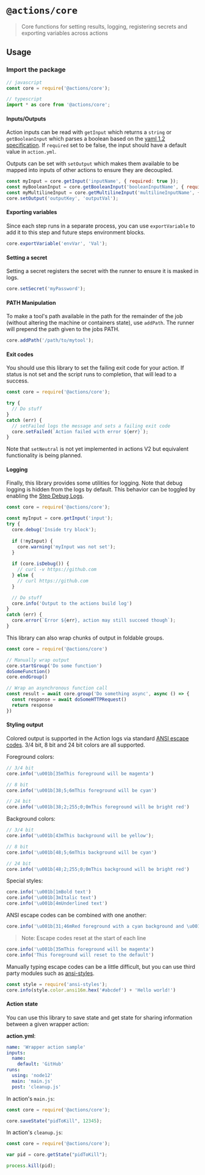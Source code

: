 # `@actions/core`

> Core functions for setting results, logging, registering secrets and exporting variables across actions

## Usage

### Import the package

```js
// javascript
const core = require('@actions/core');

// typescript
import * as core from '@actions/core';
```

#### Inputs/Outputs

Action inputs can be read with `getInput` which returns a `string` or `getBooleanInput` which parses a boolean based on the [yaml 1.2 specification](https://yaml.org/spec/1.2/spec.html#id2804923). If `required` set to be false, the input should have a default value in `action.yml`.

Outputs can be set with `setOutput` which makes them available to be mapped into inputs of other actions to ensure they are decoupled.

```js
const myInput = core.getInput('inputName', { required: true });
const myBooleanInput = core.getBooleanInput('booleanInputName', { required: true });
const myMultilineInput = core.getMultilineInput('multilineInputName', { required: true });
core.setOutput('outputKey', 'outputVal');
```

#### Exporting variables

Since each step runs in a separate process, you can use `exportVariable` to add it to this step and future steps environment blocks.

```js
core.exportVariable('envVar', 'Val');
```

#### Setting a secret

Setting a secret registers the secret with the runner to ensure it is masked in logs.

```js
core.setSecret('myPassword');
```

#### PATH Manipulation

To make a tool's path available in the path for the remainder of the job (without altering the machine or containers state), use `addPath`.  The runner will prepend the path given to the jobs PATH.

```js
core.addPath('/path/to/mytool');
```

#### Exit codes

You should use this library to set the failing exit code for your action.  If status is not set and the script runs to completion, that will lead to a success.

```js
const core = require('@actions/core');

try {
  // Do stuff
}
catch (err) {
  // setFailed logs the message and sets a failing exit code
  core.setFailed(`Action failed with error ${err}`);
}
```

Note that `setNeutral` is not yet implemented in actions V2 but equivalent functionality is being planned.

#### Logging

Finally, this library provides some utilities for logging. Note that debug logging is hidden from the logs by default. This behavior can be toggled by enabling the [Step Debug Logs](../../docs/action-debugging.md#step-debug-logs).

```js
const core = require('@actions/core');

const myInput = core.getInput('input');
try {
  core.debug('Inside try block');
  
  if (!myInput) {
    core.warning('myInput was not set');
  }
  
  if (core.isDebug()) {
    // curl -v https://github.com
  } else {
    // curl https://github.com
  }

  // Do stuff
  core.info('Output to the actions build log')
}
catch (err) {
  core.error(`Error ${err}, action may still succeed though`);
}
```

This library can also wrap chunks of output in foldable groups.

```js
const core = require('@actions/core')

// Manually wrap output
core.startGroup('Do some function')
doSomeFunction()
core.endGroup()

// Wrap an asynchronous function call
const result = await core.group('Do something async', async () => {
  const response = await doSomeHTTPRequest()
  return response
})
```

#### Styling output

Colored output is supported in the Action logs via standard [ANSI escape codes](https://en.wikipedia.org/wiki/ANSI_escape_code). 3/4 bit, 8 bit and 24 bit colors are all supported.

Foreground colors:

```js
// 3/4 bit
core.info('\u001b[35mThis foreground will be magenta')

// 8 bit
core.info('\u001b[38;5;6mThis foreground will be cyan')

// 24 bit
core.info('\u001b[38;2;255;0;0mThis foreground will be bright red')
```

Background colors:

```js
// 3/4 bit
core.info('\u001b[43mThis background will be yellow');

// 8 bit
core.info('\u001b[48;5;6mThis background will be cyan')

// 24 bit
core.info('\u001b[48;2;255;0;0mThis background will be bright red')
```

Special styles:

```js
core.info('\u001b[1mBold text')
core.info('\u001b[3mItalic text')
core.info('\u001b[4mUnderlined text')
```

ANSI escape codes can be combined with one another:

```js
core.info('\u001b[31;46mRed foreground with a cyan background and \u001b[1mbold text at the end');
```

> Note: Escape codes reset at the start of each line

```js
core.info('\u001b[35mThis foreground will be magenta')
core.info('This foreground will reset to the default')
```

Manually typing escape codes can be a little difficult, but you can use third party modules such as [ansi-styles](https://github.com/chalk/ansi-styles).

```js
const style = require('ansi-styles');
core.info(style.color.ansi16m.hex('#abcdef') + 'Hello world!')
```

#### Action state

You can use this library to save state and get state for sharing information between a given wrapper action:

**action.yml**:

```yaml
name: 'Wrapper action sample'
inputs:
  name:
    default: 'GitHub'
runs:
  using: 'node12'
  main: 'main.js'
  post: 'cleanup.js'
```

In action's `main.js`:

```js
const core = require('@actions/core');

core.saveState("pidToKill", 12345);
```

In action's `cleanup.js`:

```js
const core = require('@actions/core');

var pid = core.getState("pidToKill");

process.kill(pid);
```
